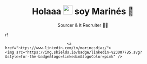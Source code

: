 

<h1 align='center'>
  Holaaa <img src="https://user-images.githubusercontent.com/1303154/88677602-1635ba80-d120-11ea-84d8-d263ba5fc3c0.gif" width="30"> soy Marinés 👩
</h1>
<p align='center'>
  Sourcer & It Recruiter 🕵️‍♀️
</p>r! 


<p align='center'>
  
                                <a href="https://www.linkedin.com/in/marinesdiaz/">
    <img src="https://img.shields.io/badge/linkedin-%230077B5.svg?&style=for-the-badge&logo=linkedin&logoColor=pink" />
 
